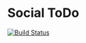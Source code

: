 # Social ToDo

[![Build Status](https://travis-ci.org/aryasaatvik/SocialToDo.svg?branch=master)](https://travis-ci.org/aryasaatvik/SocialToDo)
